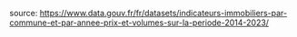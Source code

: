 source: https://www.data.gouv.fr/fr/datasets/indicateurs-immobiliers-par-commune-et-par-annee-prix-et-volumes-sur-la-periode-2014-2023/
